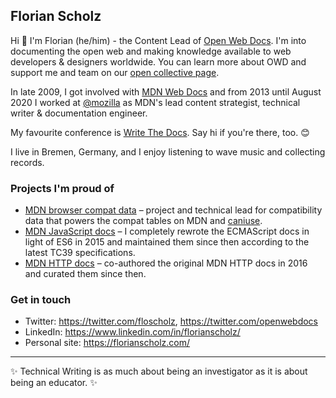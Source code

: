 ## Florian Scholz 

Hi :wave: I'm Florian (he/him) - the Content Lead of [Open Web Docs](https://github.com/openwebdocs). I'm into documenting the open web and making knowledge available to web developers & designers worldwide. You can learn more about OWD and support me and team on our [open collective page](https://opencollective.com/open-web-docs).

In late 2009, I got involved with [MDN Web Docs](https://developer.mozilla.org) and from 2013 until August 2020 I worked at [@mozilla](https://github.com/mozilla) as MDN's lead content strategist, technical writer & documentation engineer.

My favourite conference is [Write The Docs](https://www.writethedocs.org). Say hi if you're there, too. :blush:

I live in Bremen, Germany, and I enjoy listening to wave music and collecting records.

### Projects I'm proud of

- [MDN browser compat data](https://github.com/mdn/browser-compat-data) – project and technical lead for compatibility data that powers the compat tables on MDN and [caniuse](https://hacks.mozilla.org/2019/09/caniuse-and-mdn-compat-data-collaboration/).
- [MDN JavaScript docs](https://developer.mozilla.org/en-US/docs/Web/JavaScript) – I completely rewrote the ECMAScript docs in light of ES6 in 2015 and maintained them since then according to the latest TC39 specifications.
- [MDN HTTP docs](https://developer.mozilla.org/en-US/docs/Web/HTTP) – co-authored the original MDN HTTP docs in 2016 and curated them since then.

### Get in touch

- Twitter: https://twitter.com/floscholz, https://twitter.com/openwebdocs
- LinkedIn: https://www.linkedin.com/in/florianscholz/
- Personal site: https://florianscholz.com/

<hr>

:sparkles: Technical Writing is as much about being an investigator as it is about being an educator. :sparkles:
